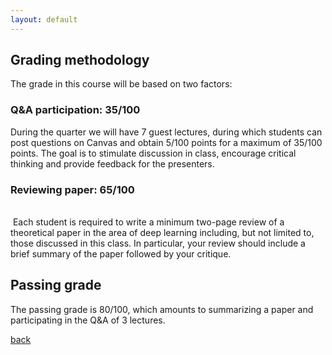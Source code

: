 ```yaml
---
layout: default
---
```


## Grading methodology
The grade in this course will be based on two factors:
### Q&A participation: 35/100 <br>
During the quarter we will have 7 guest lectures, during which students can post questions on Canvas and obtain 5/100 points for a maximum of 35/100 points. The goal is to stimulate discussion in class, encourage critical thinking and provide feedback for the presenters.
### Reviewing paper: 65/100
<br> Each student is required to write a minimum two-page review of a theoretical paper in the area of deep learning including, but not limited to, those discussed in this class. In particular, your review should include a brief summary of the paper followed by your critique.

## Passing grade
The passing grade is 80/100, which amounts to summarizing a paper and participating in the Q&A of 3 lectures.

[back](./)
